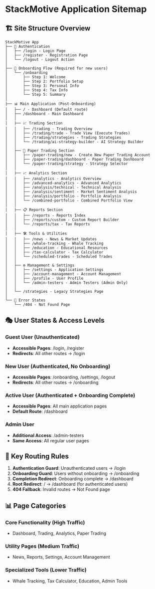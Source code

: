 # StackMotive Application Sitemap

## 🏗️ Site Structure Overview

```
StackMotive App
├── 🔐 Authentication
│   ├── /login - Login Page
│   ├── /register - Registration Page
│   └── /logout - Logout Action
│
├── 🎯 Onboarding Flow (Required for new users)
│   └── /onboarding
│       ├── Step 1: Welcome
│       ├── Step 2: Portfolio Setup
│       ├── Step 3: Personal Info
│       ├── Step 4: Tax Info
│       └── Step 5: Summary
│
├── 📊 Main Application (Post-Onboarding)
│   ├── / - Dashboard (Default route)
│   ├── /dashboard - Main Dashboard
│   │
│   ├── 💹 Trading Section
│   │   ├── /trading - Trading Overview
│   │   ├── /trading/trade - Trade View (Execute Trades)
│   │   ├── /trading/strategies - Trading Strategies
│   │   └── /trading/ai-strategy-builder - AI Strategy Builder
│   │
│   ├── 📄 Paper Trading Section
│   │   ├── /paper-trading/new - Create New Paper Trading Account
│   │   ├── /paper-trading/dashboard - Paper Trading Dashboard
│   │   └── /paper-trading/strategy - Strategy Selector
│   │
│   ├── 📈 Analytics Section
│   │   ├── /analytics - Analytics Overview
│   │   ├── /advanced-analytics - Advanced Analytics
│   │   ├── /analysis/technical - Technical Analysis
│   │   ├── /analysis/sentiment - Market Sentiment Analysis
│   │   ├── /analysis/portfolio - Portfolio Analysis
│   │   └── /combined-portfolio - Combined Portfolio View
│   │
│   ├── 📋 Reports Section
│   │   ├── /reports - Reports Index
│   │   ├── /reports/custom - Custom Report Builder
│   │   └── /reports/tax - Tax Reports
│   │
│   ├── 🛠️ Tools & Utilities
│   │   ├── /news - News & Market Updates
│   │   ├── /whale-tracking - Whale Tracking
│   │   ├── /education - Educational Resources
│   │   ├── /tax-calculator - Tax Calculator
│   │   └── /scheduled-trades - Scheduled Trades
│   │
│   ├── ⚙️ Management & Settings
│   │   ├── /settings - Application Settings
│   │   ├── /account-management - Account Management
│   │   ├── /profile - User Profile
│   │   └── /admin-testers - Admin Testers (Admin Only)
│   │
│   └── /strategies - Legacy Strategies Page
│
└── 🚫 Error States
    └── /404 - Not Found Page
```

## 🎭 User States & Access Levels

### Guest User (Unauthenticated)
- **Accessible Pages**: /login, /register
- **Redirects**: All other routes → /login

### New User (Authenticated, No Onboarding)
- **Accessible Pages**: /onboarding, /settings, /logout
- **Redirects**: All other routes → /onboarding

### Active User (Authenticated + Onboarding Complete)
- **Accessible Pages**: All main application pages
- **Default Route**: /dashboard

### Admin User
- **Additional Access**: /admin-testers
- **Same Access**: All regular user pages

## 🔄 Key Routing Rules

1. **Authentication Guard**: Unauthenticated users → /login
2. **Onboarding Guard**: Users without onboarding → /onboarding
3. **Completion Redirect**: Onboarding complete → /dashboard
4. **Root Redirect**: / → /dashboard (for authenticated users)
5. **404 Fallback**: Invalid routes → Not Found page

## 📊 Page Categories

### **Core Functionality (High Traffic)**
- Dashboard, Trading, Analytics, Paper Trading

### **Utility Pages (Medium Traffic)**
- News, Reports, Settings, Account Management

### **Specialized Tools (Lower Traffic)**
- Whale Tracking, Tax Calculator, Education, Admin Tools 
